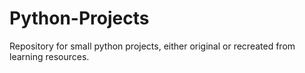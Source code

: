 # Python-Projects
Repository for small python projects, either original or recreated from learning resources.

